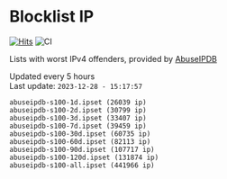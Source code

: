 # Blocklist IP

[![Hits](https://hits.seeyoufarm.com/api/count/incr/badge.svg?url=https%3A%2F%2Fgithub.com%2Fborestad%2Fblocklist-ip%2F&count_bg=%2379C83D&title_bg=%23555555&icon=&icon_color=%23E7E7E7&title=hits&edge_flat=false)](https://hits.seeyoufarm.com)  ![CI](https://img.shields.io/github/workflow/status/borestad/blocklist-ip/CI?style=flat-square)

Lists with worst IPv4 offenders, provided by [AbuseIPDB](https://www.abuseipdb.com/)

<!-- FOOTER-PLACEHOLDER -->
Updated every 5 hours<br>
Last update: `2023-12-28 - 15:17:57`
```
abuseipdb-s100-1d.ipset (26039 ip)
abuseipdb-s100-2d.ipset (30799 ip)
abuseipdb-s100-3d.ipset (33407 ip)
abuseipdb-s100-7d.ipset (39459 ip)
abuseipdb-s100-30d.ipset (60735 ip)
abuseipdb-s100-60d.ipset (82113 ip)
abuseipdb-s100-90d.ipset (107717 ip)
abuseipdb-s100-120d.ipset (131874 ip)
abuseipdb-s100-all.ipset (441966 ip)
```
